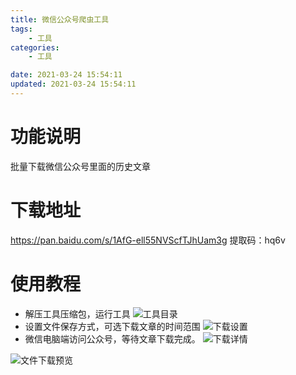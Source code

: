```yaml
---
title: 微信公众号爬虫工具
tags: 
	- 工具
categories: 
	- 工具

date: 2021-03-24 15:54:11	
updated: 2021-03-24 15:54:11
---
```


# <span id="inline-blue">功能说明</span> 
批量下载微信公众号里面的历史文章


# <span id="inline-blue">下载地址</span> 
https://pan.baidu.com/s/1AfG-ell55NVScfTJhUam3g 提取码：hq6v

# <span id="inline-blue">使用教程</span> 
* 解压工具压缩包，运行工具
![工具目录](/images/tools/tools_2021_03_24_001.png)
* 设置文件保存方式，可选下载文章的时间范围
![下载设置](/images/tools/tools_2021_03_24_002.png)
* 微信电脑端访问公众号，等待文章下载完成。
![下载详情](/images/tools/tools_2021_03_24_003.png)

![文件下载预览](/images/tools/tools_2021_03_24_004.png)

